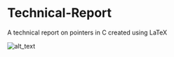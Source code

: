 # Technical-Report
A technical report on pointers in C created using LaTeX

![alt_text](https://github.com/MannyLemos/Technical-Report/blob/main/EmbedTheseImages/Screen%20Shot%202020-12-04%20at%209.59.32%20AM.png)